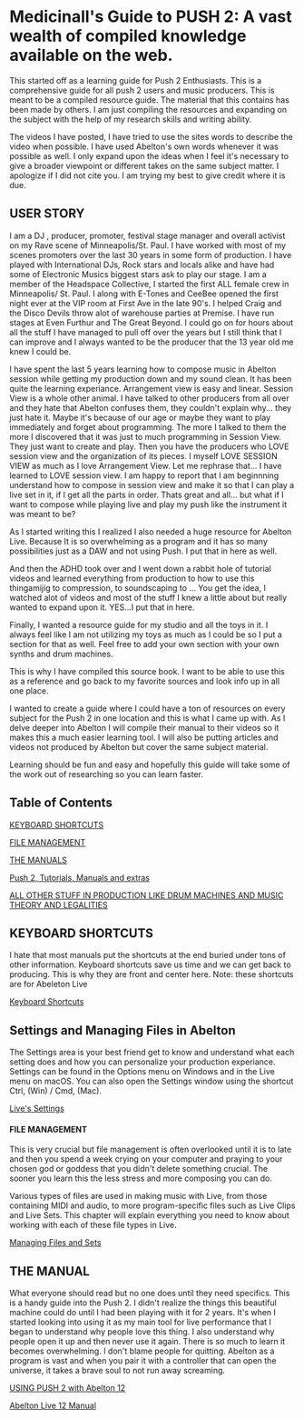 # Medicinall's Guide to PUSH 2: A vast wealth of compiled knowledge available on the web.

This started off as a learning guide for Push 2 Enthusiasts. This is a comprehensive guide for all push 2 users and music producers.  This is meant to be a compiled resource guide. The material that this contains has been made by others.  I am just compiling the resources and expanding on the subject with the help of my research skills and writing ability.  

The videos I have posted, I have tried to use the sites words to describe the video when possible.  I have used Abelton's own words whenever it was possible as well. I only expand upon the ideas when I feel it's necessary to give a broader viewpoint or different takes on the same subject matter.  I apologize if I did not cite you.  I am trying my best to give credit where it is due.  

## USER STORY

I am a DJ , producer, promoter, festival stage manager and overall activist on my Rave scene of Minneapolis/St. Paul.  I have worked with most of my scenes promoters over the last 30 years in some form of production.  I have played with International DJs, Rock stars and locals alike and have had some of Electronic Musics biggest stars ask to play our stage.  I am a member of the Headspace Collective, I started the first ALL female crew in Minneapolis/ St. Paul.  I along with E-Tones and CeeBee opened the first night ever at the VIP room at First Ave in the late 90's.  I helped Craig and the Disco Devils throw alot of warehouse parties at Premise.  I have run stages at Even Furthur and The Great Beyond.  I could go on for hours about all the stuff I have managed to pull off over the years but I still think that I can improve and I always wanted to be the producer that the 13 year old me knew I could be.

I have spent the last 5 years learning how to compose music in Abelton session while getting my production down and my sound clean.  It has been quite the learning experiance.   Arrangement view is easy and linear.  Session View is a whole other animal.  I have talked to other producers from all over and they hate that Abelton confuses them, they couldn't explain why... they just hate it.  Maybe it's because of our age or maybe they want to play immediately and forget about programming.  The more I talked to them the more I discovered that it was just to much programming in Session View.  They just want to create and play. Then you have the producers who LOVE session view and the organization of its pieces.  I  myself LOVE SESSION VIEW as much as I love Arrangement View.  Let me rephrase that... I have learned to LOVE session view.  I am happy to report that I am beginnning understand how to compose in session view and make it so that I can play a live set in it,  if I get all the parts in order.  Thats great and all... but what if I want to compose while playing live and play my push like the instrument it was meant to be?  

As I started writing this I realized I also needed a huge resource for Abelton Live.  Because It is so overwhelming as a program and it has so many possibilities just as a DAW and not using Push.  I put that in here as well. 

And then the ADHD took over and I went down a rabbit hole of tutorial videos and learned everything from production to how to use this thingamijig to compression, to soundscaping to ... You get the idea, I watched alot of videos and most of the stuff I knew a little about but really wanted to expand upon it.  YES...I put that in here.

Finally, I wanted a resource guide for my studio and all the toys in it.  I always feel like I am not utilizing my toys as much as I could be so I put a section for that as well.  Feel free to add your own section with your own synths and drum machines.  

This is why I have compiled this source book.  I want to be able to use this as a reference and go back to my favorite sources and look info up in all one place.

I wanted to create a guide where I could have a ton of resources on every subject for the Push 2 in one location and this is what I came up with. As I delve deeper into Abelton I will compile their manual to their videos so it makes this a much easier learning tool.  I will also be putting articles and videos not produced by Abelton but cover the same subject material.  

Learning should be fun and easy and hopefully this guide will take some of the work out of researching so you can learn faster.

## Table of Contents

[KEYBOARD SHORTCUTS](https://github.com/Blushiva/PUSH-2-Cheats?tab=readme-ov-file#keyboard-shortcuts)

[FILE MANAGEMENT](https://github.com/Blushiva/PUSH-2-Cheats?tab=readme-ov-file#file-management)

[THE MANUALS](https://github.com/Blushiva/PUSH-2-Cheats?tab=readme-ov-file#the-manual)

[Push 2, Tutorials, Manuals and extras](https://github.com/Blushiva/PUSH-2-Cheats/tree/main/Push%202%20%26%20How%20To%20Use%20It#push-2-tutorials-manuals-and-extras)

[ALL OTHER STUFF IN PRODUCTION LIKE DRUM MACHINES AND MUSIC THEORY AND LEGALITIES](https://github.com/Blushiva/PUSH-2-Cheats/blob/main/Production/README.md#all-other-stuff-in-production-like-drum-machines-and-music-theory-and-legalities)

[]()
[]()
[]()
[]()
[]()
[]()
[]()
[]()
[]()
[]()
[]()
[]()
[]()
[]()
[]()
[]()
[]()
[]()
[]()
[]()
[]()
[]()
[]()
[]()
[]()
[]()
[]()
[]()
[]()
[]()



## KEYBOARD SHORTCUTS

I hate that most manuals put the shortcuts at the end buried under tons of other information.  Keyboard shortcuts save us time and we can get back to producing.  This is why they are front and center here.  Note: these shortcuts are for Abeleton Live

[Keyboard Shortcuts](https://www.ableton.com/en/live-manual/12/live-keyboard-shortcuts/#live-keyboard-shortcuts)

## Settings and Managing Files in Abelton

The Settings area is your best friend get to know and understand what each setting does and how you can personalize your production experiance.  Settings can be found in the Options menu on Windows and in the Live menu on macOS. You can also open the Settings window using the shortcut Ctrl, (Win) / Cmd, (Mac).

[Live's Settings](https://www.ableton.com/en/live-manual/12/first-steps/#lives-settings)

#### FILE MANAGEMENT

This is very crucial but file management is often overlooked until it is to late and then you spend a week crying on your computer and praying to your chosen god or goddess that you didn't delete something crucial.  The sooner you learn this the less stress and more composing you can do.

Various types of files are used in making music with Live, from those containing MIDI and audio, to more program-specific files such as Live Clips and Live Sets. This chapter will explain everything you need to know about working with each of these file types in Live.

[Managing Files and Sets](https://www.ableton.com/en/live-manual/12/managing-files-and-sets/#managing-files-and-sets)

## THE MANUAL

What everyone should read but no one does until they need specifics.  This is a handy guide into the Push 2.  I didn't realize the things this beautiful machine could do until I had been playing with it for 2 years.  It's when I started looking into using it as my main tool for live performance that I began to understand why people love this thing.  I also understand why people open it up and then never use it again.  There is so much to learn it becomes overwhelming.  I don't blame people for quitting.  Abelton as a program is vast and when you pair it with a controller that can open the universe, it takes a brave soul to not run away screaming. 

[USING PUSH 2 with Abelton 12](https://www.ableton.com/en/live-manual/12/using-push-2/#using-push-2)

[Abelton Live 12 Manual](https://www.ableton.com/en/manual/welcome-to-live/)
